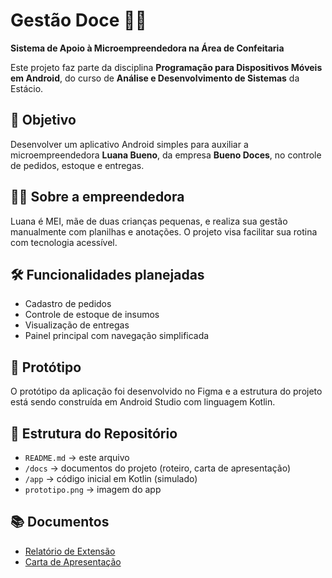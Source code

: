 
# Gestão Doce 🍬📱
**Sistema de Apoio à Microempreendedora na Área de Confeitaria**

Este projeto faz parte da disciplina **Programação para Dispositivos Móveis em Android**, do curso de **Análise e Desenvolvimento de Sistemas** da Estácio.

## 🎯 Objetivo
Desenvolver um aplicativo Android simples para auxiliar a microempreendedora **Luana Bueno**, da empresa **Bueno Doces**, no controle de pedidos, estoque e entregas.

## 👩‍🍳 Sobre a empreendedora
Luana é MEI, mãe de duas crianças pequenas, e realiza sua gestão manualmente com planilhas e anotações. O projeto visa facilitar sua rotina com tecnologia acessível.

## 🛠️ Funcionalidades planejadas
- Cadastro de pedidos
- Controle de estoque de insumos
- Visualização de entregas
- Painel principal com navegação simplificada

## 📱 Protótipo
O protótipo da aplicação foi desenvolvido no Figma e a estrutura do projeto está sendo construída em Android Studio com linguagem Kotlin.


## 📂 Estrutura do Repositório
- `README.md` → este arquivo
- `/docs` → documentos do projeto (roteiro, carta de apresentação)
- `/app` → código inicial em Kotlin (simulado)
- `prototipo.png` → imagem do app

## 📚 Documentos
- [Relatório de Extensão](docs/roteiro-de-extensao.pdf)
- [Carta de Apresentação](docs/carta-de-apresentacao.pdf)
